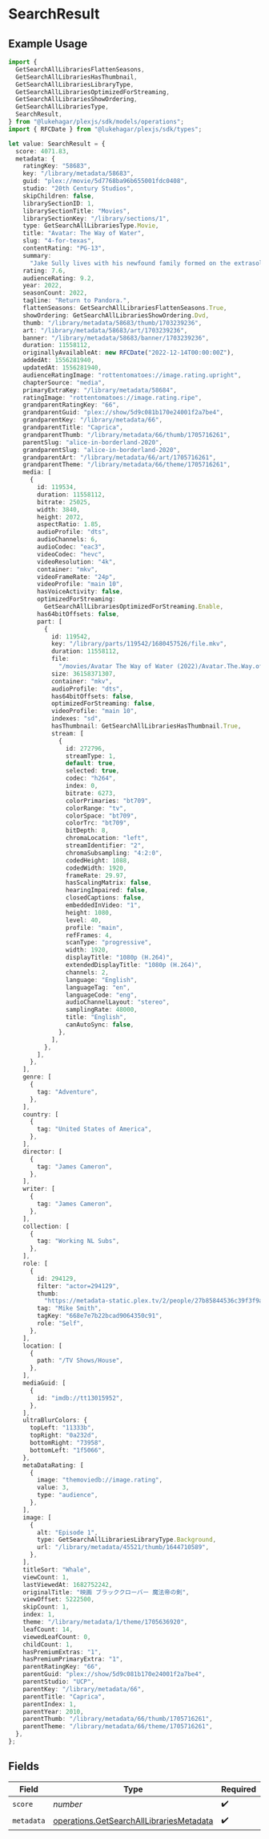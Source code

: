 # SearchResult

## Example Usage

```typescript
import {
  GetSearchAllLibrariesFlattenSeasons,
  GetSearchAllLibrariesHasThumbnail,
  GetSearchAllLibrariesLibraryType,
  GetSearchAllLibrariesOptimizedForStreaming,
  GetSearchAllLibrariesShowOrdering,
  GetSearchAllLibrariesType,
  SearchResult,
} from "@lukehagar/plexjs/sdk/models/operations";
import { RFCDate } from "@lukehagar/plexjs/sdk/types";

let value: SearchResult = {
  score: 4071.83,
  metadata: {
    ratingKey: "58683",
    key: "/library/metadata/58683",
    guid: "plex://movie/5d7768ba96b655001fdc0408",
    studio: "20th Century Studios",
    skipChildren: false,
    librarySectionID: 1,
    librarySectionTitle: "Movies",
    librarySectionKey: "/library/sections/1",
    type: GetSearchAllLibrariesType.Movie,
    title: "Avatar: The Way of Water",
    slug: "4-for-texas",
    contentRating: "PG-13",
    summary:
      "Jake Sully lives with his newfound family formed on the extrasolar moon Pandora. Once a familiar threat returns to finish what was previously started, Jake must work with Neytiri and the army of the Na'vi race to protect their home.",
    rating: 7.6,
    audienceRating: 9.2,
    year: 2022,
    seasonCount: 2022,
    tagline: "Return to Pandora.",
    flattenSeasons: GetSearchAllLibrariesFlattenSeasons.True,
    showOrdering: GetSearchAllLibrariesShowOrdering.Dvd,
    thumb: "/library/metadata/58683/thumb/1703239236",
    art: "/library/metadata/58683/art/1703239236",
    banner: "/library/metadata/58683/banner/1703239236",
    duration: 11558112,
    originallyAvailableAt: new RFCDate("2022-12-14T00:00:00Z"),
    addedAt: 1556281940,
    updatedAt: 1556281940,
    audienceRatingImage: "rottentomatoes://image.rating.upright",
    chapterSource: "media",
    primaryExtraKey: "/library/metadata/58684",
    ratingImage: "rottentomatoes://image.rating.ripe",
    grandparentRatingKey: "66",
    grandparentGuid: "plex://show/5d9c081b170e24001f2a7be4",
    grandparentKey: "/library/metadata/66",
    grandparentTitle: "Caprica",
    grandparentThumb: "/library/metadata/66/thumb/1705716261",
    parentSlug: "alice-in-borderland-2020",
    grandparentSlug: "alice-in-borderland-2020",
    grandparentArt: "/library/metadata/66/art/1705716261",
    grandparentTheme: "/library/metadata/66/theme/1705716261",
    media: [
      {
        id: 119534,
        duration: 11558112,
        bitrate: 25025,
        width: 3840,
        height: 2072,
        aspectRatio: 1.85,
        audioProfile: "dts",
        audioChannels: 6,
        audioCodec: "eac3",
        videoCodec: "hevc",
        videoResolution: "4k",
        container: "mkv",
        videoFrameRate: "24p",
        videoProfile: "main 10",
        hasVoiceActivity: false,
        optimizedForStreaming:
          GetSearchAllLibrariesOptimizedForStreaming.Enable,
        has64bitOffsets: false,
        part: [
          {
            id: 119542,
            key: "/library/parts/119542/1680457526/file.mkv",
            duration: 11558112,
            file:
              "/movies/Avatar The Way of Water (2022)/Avatar.The.Way.of.Water.2022.2160p.WEB-DL.DDP5.1.Atmos.DV.HDR10.HEVC-CMRG.mkv",
            size: 36158371307,
            container: "mkv",
            audioProfile: "dts",
            has64bitOffsets: false,
            optimizedForStreaming: false,
            videoProfile: "main 10",
            indexes: "sd",
            hasThumbnail: GetSearchAllLibrariesHasThumbnail.True,
            stream: [
              {
                id: 272796,
                streamType: 1,
                default: true,
                selected: true,
                codec: "h264",
                index: 0,
                bitrate: 6273,
                colorPrimaries: "bt709",
                colorRange: "tv",
                colorSpace: "bt709",
                colorTrc: "bt709",
                bitDepth: 8,
                chromaLocation: "left",
                streamIdentifier: "2",
                chromaSubsampling: "4:2:0",
                codedHeight: 1088,
                codedWidth: 1920,
                frameRate: 29.97,
                hasScalingMatrix: false,
                hearingImpaired: false,
                closedCaptions: false,
                embeddedInVideo: "1",
                height: 1080,
                level: 40,
                profile: "main",
                refFrames: 4,
                scanType: "progressive",
                width: 1920,
                displayTitle: "1080p (H.264)",
                extendedDisplayTitle: "1080p (H.264)",
                channels: 2,
                language: "English",
                languageTag: "en",
                languageCode: "eng",
                audioChannelLayout: "stereo",
                samplingRate: 48000,
                title: "English",
                canAutoSync: false,
              },
            ],
          },
        ],
      },
    ],
    genre: [
      {
        tag: "Adventure",
      },
    ],
    country: [
      {
        tag: "United States of America",
      },
    ],
    director: [
      {
        tag: "James Cameron",
      },
    ],
    writer: [
      {
        tag: "James Cameron",
      },
    ],
    collection: [
      {
        tag: "Working NL Subs",
      },
    ],
    role: [
      {
        id: 294129,
        filter: "actor=294129",
        thumb:
          "https://metadata-static.plex.tv/2/people/27b85844536c39f3f9ac943aaad46608.jpg",
        tag: "Mike Smith",
        tagKey: "668e7e7b22bcad9064350c91",
        role: "Self",
      },
    ],
    location: [
      {
        path: "/TV Shows/House",
      },
    ],
    mediaGuid: [
      {
        id: "imdb://tt13015952",
      },
    ],
    ultraBlurColors: {
      topLeft: "11333b",
      topRight: "0a232d",
      bottomRight: "73958",
      bottomLeft: "1f5066",
    },
    metaDataRating: [
      {
        image: "themoviedb://image.rating",
        value: 3,
        type: "audience",
      },
    ],
    image: [
      {
        alt: "Episode 1",
        type: GetSearchAllLibrariesLibraryType.Background,
        url: "/library/metadata/45521/thumb/1644710589",
      },
    ],
    titleSort: "Whale",
    viewCount: 1,
    lastViewedAt: 1682752242,
    originalTitle: "映画 ブラッククローバー 魔法帝の剣",
    viewOffset: 5222500,
    skipCount: 1,
    index: 1,
    theme: "/library/metadata/1/theme/1705636920",
    leafCount: 14,
    viewedLeafCount: 0,
    childCount: 1,
    hasPremiumExtras: "1",
    hasPremiumPrimaryExtra: "1",
    parentRatingKey: "66",
    parentGuid: "plex://show/5d9c081b170e24001f2a7be4",
    parentStudio: "UCP",
    parentKey: "/library/metadata/66",
    parentTitle: "Caprica",
    parentIndex: 1,
    parentYear: 2010,
    parentThumb: "/library/metadata/66/thumb/1705716261",
    parentTheme: "/library/metadata/66/theme/1705716261",
  },
};
```

## Fields

| Field                                                                                                       | Type                                                                                                        | Required                                                                                                    | Description                                                                                                 |
| ----------------------------------------------------------------------------------------------------------- | ----------------------------------------------------------------------------------------------------------- | ----------------------------------------------------------------------------------------------------------- | ----------------------------------------------------------------------------------------------------------- |
| `score`                                                                                                     | *number*                                                                                                    | :heavy_check_mark:                                                                                          | N/A                                                                                                         |
| `metadata`                                                                                                  | [operations.GetSearchAllLibrariesMetadata](../../../sdk/models/operations/getsearchalllibrariesmetadata.md) | :heavy_check_mark:                                                                                          | N/A                                                                                                         |